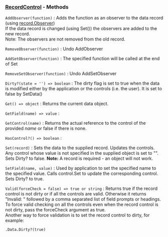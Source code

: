 ### [RecordControl](<../RecordControl.md>) - Methods
`AddObserver(function)`
: Adds the function as an observer to the data record (using
[record.Observer](<../../../Database/Reference/Record/record.Observer.md>))   
If the data record is changed (using Set()) the observers are added to the new record.   
Note: The observers are not removed from the old record.

`RemoveObserver(function)`
: Undo AddObserver

`AddSetObserver(function)`
: The specified function will be called at the end of Set

`RemoveSetObserver(function)`
: Undo AddSetObserver

`Dirty?(state = '') => boolean`
: The dirty flag is set to true when the data is modified either by the application or the controls (i.e. the user). It is set to false by SetData()

`Get() => object`
: Returns the current data object.

`GetField(name) => value`
: 

`GetControl(name)`
: Returns the actual reference to the control of the provided *name* or false if there is none.

`HasControl?() => boolean`
: 

`Set(record)`
: Sets the data to the supplied record. Updates the controls. Any control whose value is not specified in the supplied object is set to "".  Sets Dirty? to false. **Note:** A record is required - an object will not work.

`SetField(name, value)`
: Used by application to set the specified name to the specified value. Calls control.Set to update the corresponding control. Sets Dirty? to true.

`Valid(forceCheck = false) => true or string`
: Returns true if the record control is not dirty or if all the controls are valid. Otherwise it returns "Invalid: " followed by a comma separated list of field prompts or headings. To force valid checking on all the controls even when the record control is not dirty, pass the forceCheck argument as true.   
Another way to force validation is to set the record control to dirty, for example:
``` suneido
.Data.Dirty?(true)
```